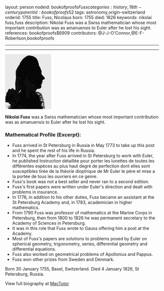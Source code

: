 layout: person
nodeid: bookofproofs$Fuss
categories: history,18th-century
parentid: bookofproofs$52
tags: astronomy,origin-switzerland
orderid: 1755
title: Fuss, Nicolaus
born: 1755
died: 1826
keywords: nikolai fuss,fuss
description: Nikolai Fuss was a Swiss mathematician whose most important contribution was as amanuensis to Euler after he lost his sight.
references: bookofproofs$6909
contributors: @J-J-O'Connor,@E-F-Robertson,bookofproofs

---



---

![Fuss.jpg](https://github.com/bookofproofs/bookofproofs.github.io/blob/main/_sources/_assets/images/portraits/Fuss.jpg?raw=true)

**Nikolai Fuss** was a Swiss mathematician whose most important contribution was as amanuensis to Euler after he lost his sight.

### Mathematical Profile (Excerpt):
* Fuss arrived in St Petersburg in Russia in May 1773 to take up this post and he spent the rest of his life in Russia.
* In 1774, the year after Fuss arrived in St Petersburg to work with Euler, he published Instruction détaillée pour porter les lunettes de toutes les différentes espèces au plus haut degré de perfection dont elles sont susceptibles tirée de la théorie dioptrique de Mr Euler le père et mise a la portée de tous les ouvriers en ce genre.
* Fuss's book was not a best seller and never ran to a second edition.
* Fuss's first papers were written under Euler's direction and dealt with problems in insurance.
* In 1776, in addition to his other duties, Fuss became an assistant at the St Petersburg Academy and, in 1783, academician in higher mathematics.
* From 1790 Fuss was professor of mathematics at the Marine Corps in Petersburg, then from 1800 to 1826 he was permanent secretary to the Academy of Sciences in Petersburg.
* It was in this role that Fuss wrote to Gauss offering him a post at the Academy.
* Most of Fuss's papers are solutions to problems posed by Euler on spherical geometry, trigonometry, series, differential geometry and differential equations.
* Fuss also worked on geometrical problems of Apollonius and Pappus.
* Fuss won other prizes from Sweden and Denmark.

Born 30 January 1755, Basel, Switzerland. Died 4 January 1826, St Petersburg, Russia.

View full biography at [MacTutor](https://mathshistory.st-andrews.ac.uk/Biographies/Fuss/)
